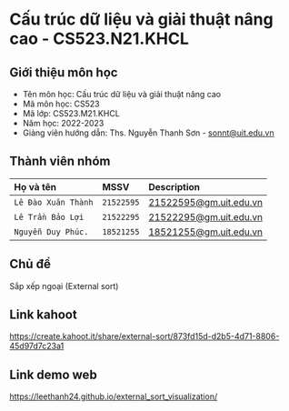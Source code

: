 #                            Cấu trúc dữ liệu và giải thuật nâng cao - CS523.N21.KHCL



## Giới thiệu môn học


- Tên môn học: Cấu trúc dữ liệu và giải thuật nâng cao
- Mã môn học: CS523
- Mã lớp: CS523.M21.KHCL
- Năm học: 2022-2023
- Giảng viên hướng dẫn: Ths. Nguyễn Thanh Sơn - sonnt@uit.edu.vn

## Thành viên nhóm 




| Họ và tên | MSSV     | Description                |
| :--------           | :------- | :------------------------- |
| `Lê Đào Xuân Thành` | `21522595` | 21522595@gm.uit.edu.vn |
| `Lê Trần Bảo Lợi  ` | `21522295` |  21522295@gm.uit.edu.vn |
| `Nguyễn Duy Phúc. ` | `18521255` |18521255@gm.uit.edu.vn |

## Chủ đề
Sắp xếp ngoại (External sort)

## Link kahoot
https://create.kahoot.it/share/external-sort/873fd15d-d2b5-4d71-8806-45d97d7c23a1

## Link demo web 
https://leethanh24.github.io/external_sort_visualization/
